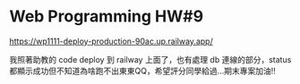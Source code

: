 # Web Programming HW#9
https://wp1111-deploy-production-90ac.up.railway.app/

我照著助教的 code deploy 到 railway 上面了，也有處理 db 連線的部分，status 都顯示成功但不知道為啥跑不出東東QQ，希望評分同學給過...期末專案加油!!